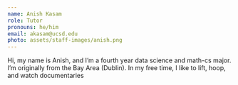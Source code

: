 ```yaml
---
name: Anish Kasam
role: Tutor
pronouns: he/him
email: akasam@ucsd.edu
photo: assets/staff-images/anish.png
---
```

Hi, my name is Anish, and I’m a fourth year data science and math-cs major. I’m originally from the Bay Area (Dublin). In my free time, I like to lift, hoop, and watch documentaries

